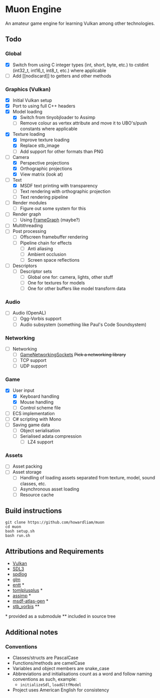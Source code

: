 # Muon Engine
An amateur game engine for learning Vulkan among other technologies.

## Todo
### Global
- [x] Switch from using C integer types (int, short, byte, etc.)
to cstdint (int32_t, int16_t, int8_t, etc.) where applicable
- [ ] Add \[\[nodiscard\]\] to getters and other methods
### Graphics (Vulkan)
- [x] Initial Vulkan setup
- [x] Port to using full C++ headers
- [x] Model loading
  - [x] Switch from tinyobjloader to Assimp
  - [ ] Remove colour as vertex attribute and move it to UBO's/push constants where applicable
- [x] Texture loading
  - [x] Improve texture loading
  - [x] Replace stb_image
  - [ ] Add support for other formats than PNG
- [ ] Camera
  - [x] Perspective projections
  - [x] Orthographic projections
  - [x] View matrix (look at)
- [ ] Text
  - [x] MSDF text printing with transparency
  - [ ] Text rendering with orthographic projection
  - [ ] Text rendering pipeline
- [ ] Render modules
  - [ ] Figure out some system for this
- [ ] Render graph
  - [ ] Using [FrameGraph](https://github.com/skaarj1989/FrameGraph) (maybe?)
- [ ] Multithreading
- [ ] Post processing
  - [ ] Offscreen framebuffer rendering
  - [ ] Pipeline chain for effects
    - [ ] Anti aliasing
    - [ ] Ambient occlusion
    - [ ] Screen space reflections
- [ ] Descriptors
  - [ ] Descriptor sets
    - [ ] Global one for: camera, lights, other stuff
    - [ ] One for textures for models
    - [ ] One for other buffers like model transform data

### Audio
- [ ] Audio (OpenAL)
  - [ ] Ogg-Vorbis support
  - [ ] Audio subsystem (something like Paul's Code Soundsystem)

### Networking
- [ ] Networking
  - [ ] [GameNetworkingSockets](https://github.com/ValveSoftware/GameNetworkingSockets) ~~Pick a networking library~~
  - [ ] TCP support
  - [ ] UDP support

### Game
- [x] User input
  - [x] Keyboard handling
  - [x] Mouse handling
  - [ ] Control scheme file
- [ ] ECS implementation
- [ ] C# scripting with Mono
- [ ] Saving game data
  - [ ] Object serialisation
  - [ ] Serialised adata compression
    - [ ] LZ4 support

### Assets
- [ ] Asset packing
- [ ] Asset storage
  - [ ] Handling of loading assets separated from texture, model, sound classes, etc.
  - [ ] Asynchronous asset loading
  - [ ] Resource cache

## Build instructions
```
git clone https://github.com/howardliam/muon
cd muon
bash setup.sh
bash run.sh
```

## Attributions and Requirements
- [Vulkan](https://www.vulkan.org/)
- [SDL3](https://www.libsdl.org/index.php)
- [spdlog](https://github.com/gabime/spdlog)
- [glm](https://github.com/g-truc/glm)
- [entt](https://github.com/skypjack/entt) *
- [tomlplusplus](https://github.com/marzer/tomlplusplus) *
- [assimp](https://github.com/assimp/assimp) *
- [msdf-atlas-gen](https://github.com/Chlumsky/msdf-atlas-gen) *
- [stb_vorbis](https://github.com/nothings/stb) **

\* provided as a submodule
\** included in source tree

## Additional notes
### Conventions
- Classes/structs are PascalCase
- Functions/methods are camelCase
- Variables and object members are snake_case
- Abbreviations and initialisations count as a word and
  follow naming conventions as such, example:
  - `initializeSdl`, `loadGltfModel`
- Project uses American English for consistency
